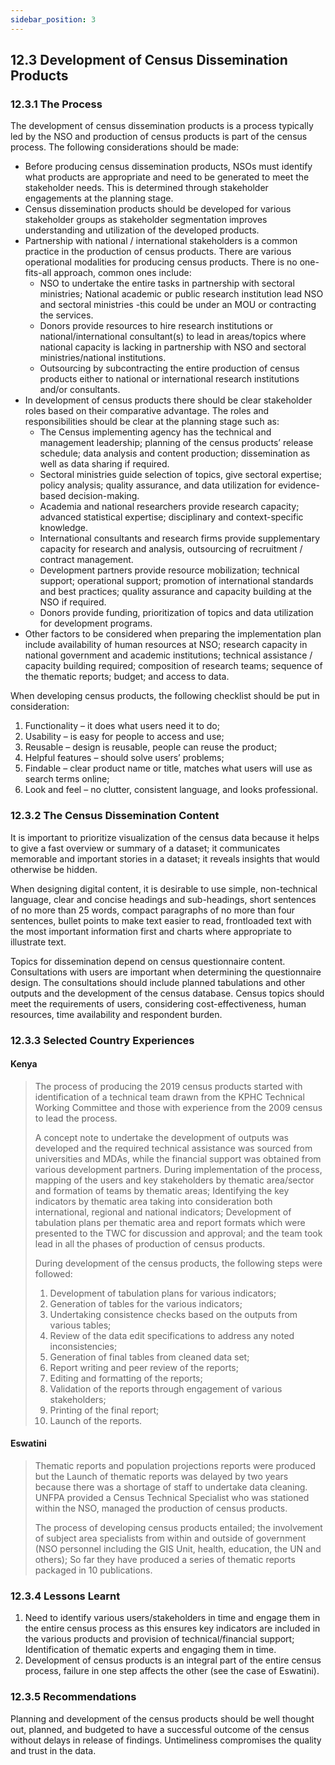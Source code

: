 ```yaml
---
sidebar_position: 3
---
```

## 12.3 Development of Census Dissemination Products
### 12.3.1 The Process
The development of census dissemination products is a process typically led by the NSO and production of census products is part of the census process. The following considerations should be made:
- Before producing census dissemination products, NSOs must identify what products are appropriate and need to be generated to meet the stakeholder needs. This is determined through stakeholder engagements at the planning stage.
- Census dissemination products should be developed for various stakeholder groups as stakeholder segmentation improves understanding and utilization of the developed products.  
- Partnership with national / international stakeholders is a common practice in the production of census products. There are various operational modalities for producing census products. There is no one-fits-all approach, common ones include: 
  - NSO to undertake the entire tasks in partnership with sectoral ministries; National academic or public research institution lead NSO and sectoral ministries -this could be under an MOU or contracting the services. 
  - Donors provide resources to hire research institutions or national/international consultant(s) to lead in areas/topics where national capacity is lacking in partnership with NSO and sectoral ministries/national institutions. 
  - Outsourcing by subcontracting the entire production of census products either to national or international research institutions and/or consultants. 
- In development of census products there should be clear stakeholder roles based on their comparative advantage. The roles and responsibilities should be clear at the planning stage such as: 
  - The Census implementing agency has the technical and management leadership; planning of the census products’ release schedule; data analysis and content production; dissemination as well as data sharing if required. 
  - Sectoral ministries guide selection of topics, give sectoral expertise; policy analysis; quality assurance, and data utilization for evidence-based decision-making.
  - Academia and national researchers provide research capacity; advanced statistical expertise; disciplinary and context-specific knowledge.
  - International consultants and research firms provide supplementary capacity for research and analysis, outsourcing of recruitment / contract management. 
  - Development partners provide resource mobilization; technical support; operational support; promotion of international standards and best practices; quality assurance and capacity building at the NSO if required.
  - Donors provide funding, prioritization of topics and data utilization for development programs.
- Other factors to be considered when preparing the implementation plan include availability of human resources at NSO; research capacity in national government and academic institutions; technical assistance / capacity building required; composition of research teams; sequence of the thematic reports; budget; and access to data.
  
When developing census products, the following checklist should be put in consideration:
1.	Functionality – it does what users need it to do; 
2.	Usability – is easy for people to access and use; 
3.	Reusable – design is reusable, people can reuse the product; 
4.	Helpful features – should solve users’ problems; 
5.	Findable – clear product name or title, matches what users will use as search terms online; 
6.  Look and feel – no clutter, consistent language, and looks professional.

### 12.3.2 The Census Dissemination Content
It is important to prioritize visualization of the census data because it helps to give a fast overview or summary of a dataset; it communicates memorable and important stories in a dataset; it reveals insights that would otherwise be hidden.

When designing digital content, it is desirable to use simple, non-technical language, clear and concise headings and sub-headings, short sentences of no more than 25 words, compact paragraphs of no more than four sentences, bullet points to make text easier to read, frontloaded text with the most important information first and charts where appropriate to illustrate text.

Topics for dissemination depend on census questionnaire content. Consultations with users are important when determining the questionnaire design. The consultations should include planned tabulations and other outputs and the development of the census database. Census topics should meet the requirements of users, considering cost-effectiveness, human resources, time availability and respondent burden. 

### 12.3.3 Selected Country Experiences

#### Kenya
>
> The process of producing the 2019 census products started with identification of a technical team drawn from the KPHC Technical Working Committee and those with experience from the 2009 census to lead the process.
>
> A concept note to undertake the development of outputs was developed and the required technical assistance was sourced from universities and MDAs, while the financial support was obtained from various development partners. During implementation of the process, mapping of the users and key stakeholders by thematic area/sector and formation of teams by thematic areas; Identifying the key indicators by thematic area taking into consideration both international, regional and national indicators; Development of tabulation plans per thematic area and report formats which were presented to the TWC for discussion and approval; and the team took lead in all the phases of production of census products.
>
> During development of the census products, the following steps were followed: 
> 1) Development of tabulation plans for various indicators; 
> 2) Generation of tables for the various indicators; 
> 3) Undertaking consistence checks based on the outputs from various tables; 
> 4) Review of the data edit specifications to address any noted inconsistencies;  
> 5) Generation of final tables from cleaned data set; 
> 6) Report writing and peer review of the reports; 
> 7) Editing and formatting of the reports; 
> 8) Validation of the reports through engagement of various stakeholders; 
> 9) Printing of the final report; 
> 10) Launch of the reports. 

#### Eswatini
>
> Thematic reports and population projections reports were produced but the Launch of thematic reports was delayed by two years because there was a shortage of staff to undertake data cleaning. UNFPA provided a Census Technical Specialist who was stationed within the NSO, managed the production of census products. 
>
> The process of developing census products entailed; the involvement of subject area specialists from within and outside of government (NSO personnel including the GIS Unit, health, education, the UN and others); So far  they have produced a series of thematic reports packaged in 10 publications.

### 12.3.4 Lessons Learnt
1.	Need to identify various users/stakeholders in time and engage them in the entire census process as this ensures key indicators are included in the various products and provision of technical/financial support; Identification of thematic experts and engaging them in time.
2.	Development of census products is an integral part of the entire census process, failure in one step affects the other (see the case of Eswatini).

### 12.3.5 Recommendations
Planning and development of the census products should be well thought out, planned, and budgeted to have a successful outcome of the census without delays in release of findings. Untimeliness compromises the quality and trust in the data.

